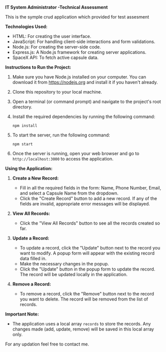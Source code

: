**IT System Administrator -Technical Assessment**

This is the symple crud application which provided for test assesment

**Technologies Used:**
- HTML: For creating the user interface.
- JavaScript: For handling client-side interactions and form validations.
- Node.js: For creating the server-side code.
- Express.js: A Node.js framework for creating server applications.
- SpaceX API: To fetch active capsule data.

**Instructions to Run the Project:**

1. Make sure you have Node.js installed on your computer. You can download it from https://nodejs.org and install it if you haven't already.

2. Clone this repository to your local machine.

3. Open a terminal (or command prompt) and navigate to the project's root directory.

4. Install the required dependencies by running the following command:
   ```
   npm install
   ```

5. To start the server, run the following command:
   ```
   npm start
   ```

6. Once the server is running, open your web browser and go to `http://localhost:3000` to access the application.

**Using the Application:**

1. **Create a New Record:**
   - Fill in all the required fields in the form: Name, Phone Number, Email, and select a Capsule Name from the dropdown.
   - Click the "Create Record" button to add a new record. If any of the fields are invalid, appropriate error messages will be displayed.

2. **View All Records:**
   - Click the "View All Records" button to see all the records created so far.

3. **Update a Record:**
   - To update a record, click the "Update" button next to the record you want to modify. A popup form will appear with the existing record data filled in.
   - Make the necessary changes in the popup.
   - Click the "Update" button in the popup form to update the record. The record will be updated locally in the application.

4. **Remove a Record:**
   - To remove a record, click the "Remove" button next to the record you want to delete. The record will be removed from the list of records.

**Important Note:**
- The application uses a local array `records` to store the records. Any changes made (add, update, remove) will be saved in this local array only.

For any updation feel free to contact me.